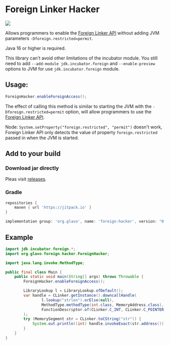 # Foreign Linker Hacker

[![](https://jitpack.io/v/Glavo/foreign-hacker.svg)](https://jitpack.io/#Glavo/foreign-hacker)

Allows programmers to enable the [Foreign Linker API](https://openjdk.java.net/jeps/389) without adding JVM parameters `-Dforeign.restricted=permit`.

Java 16 or higher is required. 

This library can't avoid other limitations of the incubator module. 
You still need to add `--add-module jdk.incubator.foreign` and  `--enable-preview` options to JVM for use `jdk.incubator.foreign` module.

## Usage: 

```java 
ForeignHacker.enableForeignAccess();
```

The effect of calling this method is similar to starting the JVM with the ``-Dforeign.restricted=permit`` option,
will allow programmers to use the [Foreign Linker API](https://openjdk.java.net/jeps/389).

Node: `System.setProperty("foreign.restricted", "permit")` doesn't work,
Foreign Linker API only detects the value of property `foreign.restricted` passed in when the JVM is started.

## Add to your build

### Download jar directly

Pleas visit [releases](https://github.com/Glavo/foreign-hacker/releases/latest).

### Gradle
```groovy
repositories {
    maven { url 'https://jitpack.io' }
}

implementation group: 'org.glavo', name: 'foreign-hacker', version: "0.1.1"
```

## Example
```java
import jdk.incubator.foreign.*;
import org.glavo.foreign.hacker.ForeignHacker;

import java.lang.invoke.MethodType;

public final class Main {
    public static void main(String[] args) throws Throwable {
        ForeignHacker.enableForeignAccess();

        LibraryLookup l = LibraryLookup.ofDefault();
        var handle = CLinker.getInstance().downcallHandle(
                l.lookup("strlen").orElse(null),
                MethodType.methodType(int.class, MemoryAddress.class),
                FunctionDescriptor.of(CLinker.C_INT, CLinker.C_POINTER)
        );
        try (MemorySegment str = CLinker.toCString("str")) {
            System.out.println((int) handle.invokeExact(str.address()));
        }
    }
}
```
